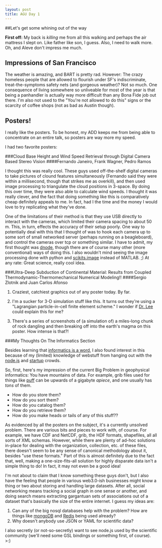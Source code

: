 ```yaml
---
layout: post
title: AGU Day 1
---
```


##Let's get some whining out of the way

**First off:** My back is *killing* me from all this walking and perhaps the air
mattress I slept on. Like father like son, I guess. Also, I need to walk more.
Oh, and Aleve don't impress me much.

## Impressions of San Francisco

The weather is amazing, and BART is pretty rad.
However: The crazy homeless people that are allowed to flourish 
under SF's indiscriminate, treat-the-symptoms safety nets (and gorgeous
weather)? Not so much. One consequence of living somewhere so unliveable for
most of the year is that being a panhandler is actually way more difficult than
any Bona Fide job out there. I'm also not used to the "You're not allowed to do
this" signs or the scarcity of coffee shops (not as bad as Austin though).

## Posters!

I really like the posters. To be honest, my ADD keeps me from being able to
concentrate on an entire talk, so posters are way more my speed.

I had two favorite posters:

###Cloud Base Height and Wind Speed Retrieval through Digital Camera Based Stereo Vision
####Fernando Janeiro, Frank Wagner, Pedro Ramos

I thought this was really cool.  These guys used off-the-shelf digital cameras
to take pictures of clound features simultaneously (Fernando said they were 
within a millisecond, though that strikes me as overkill), and then used image
processing to triangulate the cloud positions in 3-space. By doing this over
time, they were also able to calculate wind speeds. I thought it was really
clever, and the fact that doing something like this is comparatively cheap
definitely appeals to me. In fact, had I the time and the money I would love to
try replicating what they've done.

One of the limitations of their method is that they use USB directly to interact
with the cameras, which limited their camera spacing to about 50 m. This, in
turn, effects the accuracy of their setup poorly. One way to potentially deal
with this that I thought of was to hook each camera up to some sort of small
networked server (perhaps running on a beagleboard), and control the cameras
over tcp or something similar. I have to admit, my first thought was
[dnode](http://github.com/substack/dnode), though there are of course many other
(more conventional) ways of doing this. I also wouldn't mind seeing the image
processing done with python and 
[scikits.image](https://github.com/stefanv/scikits.image) instead of MATLAB. ;)
At any rate: Great science, really cool idea.

###Ultra-Deep Subduction of Continental Material: Results from Coupled Thermodynamic-Thermomechanical Numerical Modeling!!
####Sergio Zlotnik and Juan Carlos Afonso

1. Craziest, catchiest graphics out of any poster today. By far.

2. I'm a sucker for 3-D simulation stuff like this. It turns out they're using a
"Lagrangian particle-in-cell finite element scheme." I wonder if
[Dr. Lee](http://www.sci.utah.edu/~guilkey/MPMWorkshop_2008/JonahLee/MPM_Workshop_UAF_Jonah_Lee_2008.pdf)
could explain this for me?

3. There's a series of screenshots of (a simulation of) a miles-long chunk of
rock dangling and then breaking off into the earth's magma on this poster.
How intense is that?!

###My Thoughts On The Informatics Section

Besides learning that
[informatics is a word](http://en.wikipedia.org/wiki/Informatics_(academic_field)),
I also found interest in this because of my (limited) knowledge of webstuff from
hanging out with the [node.js](http://nodejs.org) and
[startup](http://news.ycombinator.com) crowds.

So, first, here's my impression of the current Big Problem in geophysical
informatics:  You have mountains of data. For example, grib files used for
things like [puff](http://puff.images.alaska.edu) can be upwards of a gigabyte
*apiece*, and one usually has *tons* of them.

* How do you store them?
* How do you sort them?
* How do you catalog them?
* How do you retrieve them?
* How do you make heads or tails of any of this stuff??

As evidenced by all the posters on the subject, it's a currently unsolved
problem. There are various bits and pieces to work with, of course. For example,
we have CDF and NetCDF, grib, the HDF formats, shapefiles, all all sorts of XML
schemas. However, while there are plenty of ad-hoc solutions in-place for
dealing with the organization, collection, etc. of these files, there doesn't
seem to be any sense of canonical methodology about it, besides "use these
formats." Part of this is almost definitely due to the fact that, well, making a
one-size-fits-all solution for highly disparate data isn't a simple thing to
do! In fact, it may not even be a good idea!

I'm not about to claim that I know something these guys don't, but I also have
the feeling that people in various web3.0-ish businesses might know a thing or
two about storing and handling large datasets. After all, social networking
means tracking a social graph in one sense or another, and doing search means
extracting gargantuan sets of associations out of a dataset that's basically the
size of the entire internet.  I guess my ideas are:

1. Can any of the big nosql databases help with the problem? How are things like
[mongoDB](http://www.mongodb.org/) and [Redis](http://code.google.com/p/redis/)
being used already?
2. Why doesn't anybody use JSON or YAML for scientific data?

I also secretly (or not-so-secretly) want to see node.js used by the scientific
community (we'll need some GSL bindings or something first, of course). >:)
